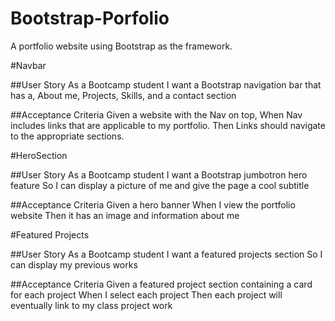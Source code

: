 # Bootstrap-Porfolio
A portfolio website using Bootstrap as the framework. 

#Navbar

##User Story
As a Bootcamp student
I want a Bootstrap navigation bar that has a,
About me, Projects, Skills, and a contact section

##Acceptance Criteria
Given a website with the Nav on top,
When Nav includes links that are applicable to my portfolio.
Then Links should navigate to the appropriate sections.

#HeroSection

##User Story
As a Bootcamp student
I want a Bootstrap jumbotron hero feature
So I can display a picture of me and give the page a cool subtitle

##Acceptance Criteria
Given a hero banner
When I view the portfolio website
Then it has an image and information about me


#Featured Projects

##User Story
As a Bootcamp student
I want a featured projects section
So I can display my previous works

##Acceptance Criteria
Given a featured project section containing a card for each project
When I select each project
Then each project will eventually link to my class project work

